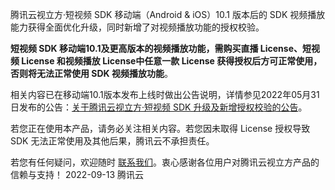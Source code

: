 腾讯云视立方·短视频 SDK 移动端（Android & iOS）10.1 版本后的 SDK 视频播放能力获得全面优化升级，同时新增了对视频播放功能的授权校验。

**短视频 SDK 移动端10.1及更高版本的视频播放功能，需购买直播 License、短视频 License 和视频播放 License中任意一款 License 获得授权后方可正常使用，否则将无法正常使用 SDK 视频播放功能**。

相关内容已在移动端10.1版本发布上线时做出公告说明，详情参见2022年05月31日发布的公告：[关于腾讯云视立方·短视频 SDK 升级及新增授权校验的公告](https://cloud.tencent.com/document/product/584/74197)。

若您正在使用本产品，请务必关注相关内容。若您因未取得 License 授权导致 SDK 无法正常使用及其他后果，腾讯云不承担责任。

若您有任何疑问，欢迎随时 [联系我们](https://cloud.tencent.com/document/product/1449/56948)。衷心感谢各位用户对腾讯云视立方产品的信赖与支持！
2022-09-13
腾讯云

